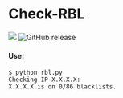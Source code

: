 # Check-RBL
![](https://img.shields.io/cocoapods/l/AFNetworking.svg) ![GitHub release](https://img.shields.io/github/release/qubyte/rubidium.svg)

#### Use:

```
$ python rbl.py
Checking IP X.X.X.X:
X.X.X.X is on 0/86 blacklists.

```
